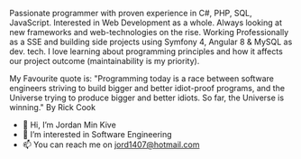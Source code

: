 Passionate programmer with proven experience in C#, PHP, SQL, JavaScript.
Interested in Web Development as a whole. Always looking at new frameworks and web-technologies on the rise. Working Professionally as a SSE and building side projects using Symfony 4, Angular 8 & MySQL as dev. tech. I love learning about programming principles and how it affects our project outcome (maintainability is my priority).

My Favourite quote is:
"Programming today is a race between software engineers striving to build bigger and better idiot-proof programs, and the Universe trying to produce bigger and better idiots. So far, the Universe is winning."
By Rick Cook

- 👋 Hi, I’m Jordan Min Kive
- 👀 I’m interested in Software Engineering
- 📫 You can reach me on jord1407@hotmail.com

<!---
jord1407/jord1407 is a ✨ special ✨ repository because its `README.md` (this file) appears on your GitHub profile.
You can click the Preview link to take a look at your changes.
--->
